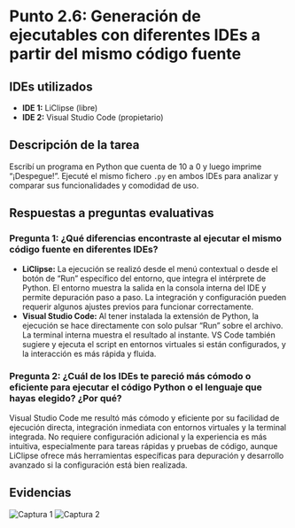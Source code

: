 # Punto 2.6: Generación de ejecutables con diferentes IDEs a partir del mismo código fuente

## IDEs utilizados
- **IDE 1:** LiClipse (libre)
- **IDE 2:** Visual Studio Code (propietario)

## Descripción de la tarea
Escribí un programa en Python que cuenta de 10 a 0 y luego imprime “¡Despegue!”. Ejecuté el mismo fichero `.py` en ambos IDEs para analizar y comparar sus funcionalidades y comodidad de uso.

## Respuestas a preguntas evaluativas

### Pregunta 1: ¿Qué diferencias encontraste al ejecutar el mismo código fuente en diferentes IDEs?
- **LiClipse:** La ejecución se realizó desde el menú contextual o desde el botón de “Run” específico del entorno, que integra el intérprete de Python. El entorno muestra la salida en la consola interna del IDE y permite depuración paso a paso. La integración y configuración pueden requerir algunos ajustes previos para funcionar correctamente.
- **Visual Studio Code:** Al tener instalada la extensión de Python, la ejecución se hace directamente con solo pulsar “Run” sobre el archivo. La terminal interna muestra el resultado al instante. VS Code también sugiere y ejecuta el script en entornos virtuales si están configurados, y la interacción es más rápida y fluida.

### Pregunta 2: ¿Cuál de los IDEs te pareció más cómodo o eficiente para ejecutar el código Python o el lenguaje que hayas elegido? ¿Por qué?
Visual Studio Code me resultó más cómodo y eficiente por su facilidad de ejecución directa, integración inmediata con entornos virtuales y la terminal integrada. No requiere configuración adicional y la experiencia es más intuitiva, especialmente para tareas rápidas y pruebas de código, aunque LiClipse ofrece más herramientas específicas para depuración y desarrollo avanzado si la configuración está bien realizada.

## Evidencias
![Captura 1](capturas/punto6_captura1.png)
![Captura 2](capturas/punto6_captura2.png)
